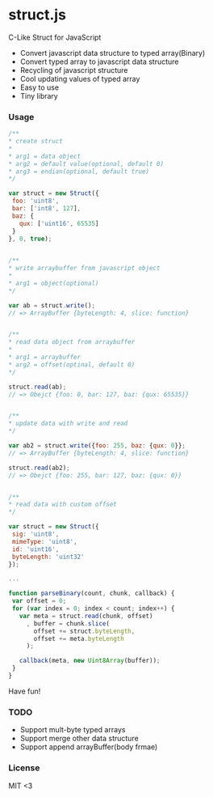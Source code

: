 struct.js
=========

C-Like Struct for JavaScript
* Convert javascript data structure to typed array(Binary)
* Convert typed array to javascript data structure
* Recycling of javascript structure
* Cool updating values of typed array
* Easy to use
* Tiny library

### Usage
 ```javascript
/**
 * create struct
 *
 * arg1 = data object
 * arg2 = default value(optional, default 0)
 * arg3 = endian(optional, default true)
 */

var struct = new Struct({
  foo: 'uint8',
  bar: ['int8', 127],
  baz: {
    qux: ['uint16', 65535]
  }
}, 0, true);

  
/**
 * write arraybuffer from javascript object
 *
 * arg1 = object(optional)
 */

var ab = struct.write();
// => ArrayBuffer {byteLength: 4, slice: function}


/**
 * read data object from arraybuffer
 *
 * arg1 = arraybuffer
 * arg2 = offset(optinal, default 0)
 */

struct.read(ab);
// => Obejct {foo: 0, bar: 127, baz: {qux: 65535}}


/**
 * update data with write and read
 */

var ab2 = struct.write({foo: 255, baz: {qux: 0}};
// => ArrayBuffer {byteLength: 4, slice: function}

struct.read(ab2);
// => Obejct {foo: 255, bar: 127, baz: {qux: 0}}


/**
 * read data with custom offset
 */

var struct = new Struct({
  sig: 'uint8',
  mimeType: 'uint8',
  id: 'uint16',
  byteLength: 'uint32'
});

...

function parseBinary(count, chunk, callback) {
  var offset = 0;
  for (var index = 0; index < count; index++) {
    var meta = struct.read(chunk, offset)
      , buffer = chunk.slice(
        offset += struct.byteLength,
        offset += meta.byteLength
      );

    callback(meta, new Uint8Array(buffer));
  }
}
```
Have fun!

### TODO
* Support mult-byte typed arrays
* Support merge other data structure
* Support append arrayBuffer(body frmae)

### License

MIT <3

